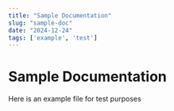 ```yaml
---
title: "Sample Documentation"
slug: "sample-doc"
date: "2024-12-24"
tags: ['example', 'test']
---
```


# Sample Documentation

Here is an example file for test purposes